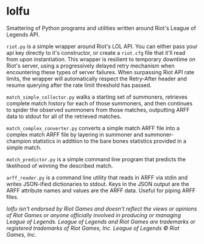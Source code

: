 lolfu
=====
Smattering of Python programs and utilities written around Riot's League of Legends API.

<code>riot.py</code> is a simple wrapper around Riot's LOL API. You can either pass your 
api key directly to it's constructor, or create a <code>riot.cfg</code> file that it'll 
read from upon instantiation. This wrapper is resilient to temporary downtime on Riot's 
server, using a progressively delayed retry mechanism when encountering these types of 
server failures. When surpassing Riot API rate limits, the wrapper will automatically 
respect the Retry-After header and resume querying after the rate limit threshold has 
passed.

<code>match_simple_collector.py</code> walks a starting set of summoners, retrieves
complete match history for each of those summoners, and then continues to spider the 
observed summoners from those matches, outputting ARFF data to stdout for all of the
retrieved matches.

<code>match_complex_converter.py</code> converts a simple match ARFF file into a 
complex match ARFF file by layering in summoner and summoner-champion statistics in 
addition to the bare bones statistics provided in a simple match.

<code>match_predictor.py</code> is a simple command line program that predicts the
likelihood of winning the described match.

<code>arff_reader.py</code> is a command line utility that reads in ARFF via stdin and
writes JSON-ified dictionaries to stdout. Keys in the JSON output are the ARFF attribute
names and values are the ARFF data. Useful for piping ARFF files.

<i>lolfu isn't endorsed by Riot Games and doesn't reflect the views or opinions of Riot Games or anyone officially involved in producing or managing League of Legends. League of Legends and Riot Games are trademarks or registered trademarks of Riot Games, Inc. League of Legends © Riot Games, Inc.</i>
